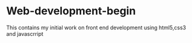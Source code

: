 # Web-development-begin
This contains my initial work on front end development using html5,css3 and javascrript
